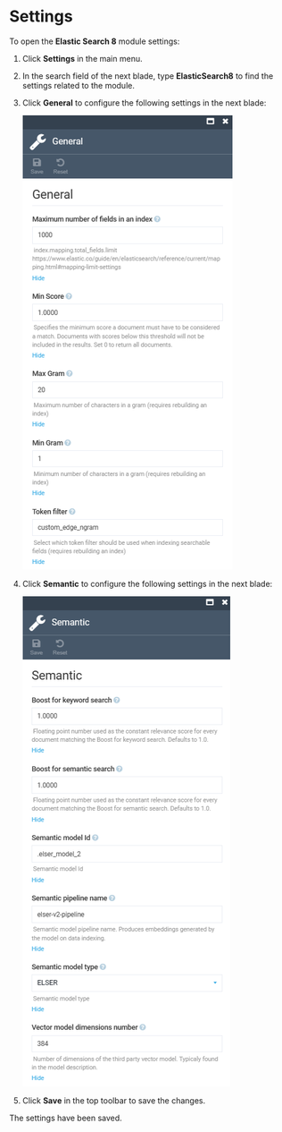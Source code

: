 # Settings

To open the **Elastic Search 8** module settings:

1. Click **Settings** in the main menu.
1. In the search field of the next blade, type **ElasticSearch8** to find the settings related to the module.
1. Click **General** to configure the following settings in the next blade:

    ![General settings](media/general-settings.png)

1. Click **Semantic** to configure the following settings in the next blade:

    ![Semantic settings](media/semantic-settings.png)

1. Click **Save** in the top toolbar to save the changes.

The settings have been saved.
